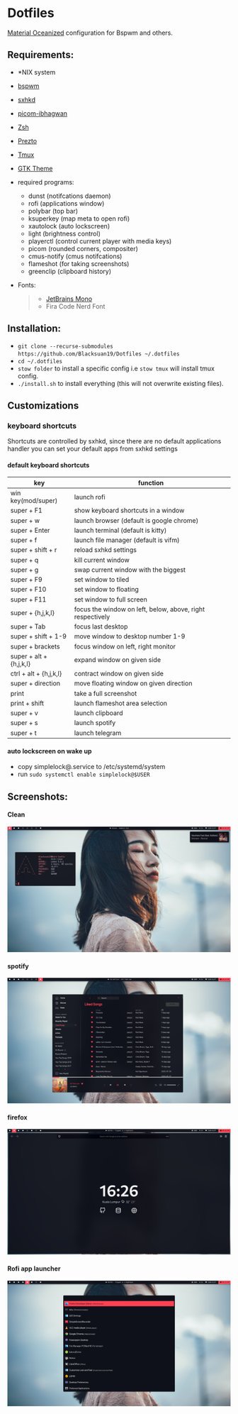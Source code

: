 # Dotfiles

[Material Oceanized](https://github.com/material-ocean) configuration for Bspwm and others.

## **Requirements:**

- \*NIX system
- [bspwm](https://wiki.archlinux.org/index.php/Bspwm)
- [sxhkd](https://wiki.archlinux.org/index.php/Sxhkd)
- [picom-ibhagwan](https://aur.archlinux.org/packages/picom-ibhagwan-git/)
- [Zsh](https://github.com/robbyrussell/oh-my-zsh/wiki/Installing-ZSH)
- [Prezto](https://github.com/sorin-ionescu/prezto)
- [Tmux](https://github.com/tmux/tmux)
- [GTK Theme](https://github.com/material-ocean/Gtk-Theme)
- required programs:

  - dunst (notifcations daemon)
  - rofi (applications window)
  - polybar (top bar)
  - ksuperkey (map meta to open rofi)
  - xautolock (auto lockscreen)
  - light (brightness control)
  - playerctl (control current player with media keys)
  - picom (rounded corners, compositer)
  - cmus-notify (cmus notifcations)
  - flameshot (for taking screenshots)
  - greenclip (clipboard history)

* Fonts:
  > - [JetBrains Mono](https://www.jetbrains.com/lp/mono/)
  > - Fira Code Nerd Font

## **Installation:**

- `git clone --recurse-submodules https://github.com/Blacksuan19/Dotfiles ~/.dotfiles`
- `cd ~/.dotfiles`
- `stow folder` to install a specific config i.e `stow tmux` will install tmux config.
- `./install.sh` to install everything (this will not overwrite existing files).

## Customizations

### keyboard shortcuts

Shortcuts are controlled by sxhkd, since there are no default applications handler you can
set your default apps from sxhkd settings

#### default keyboard shortcuts

| key                     | function                                                   |
| ----------------------- | ---------------------------------------------------------- |
| win key(mod/super)      | launch rofi                                                |
| super + F1              | show keyboard shortcuts in a window                        |
| super + w               | launch browser (default is google chrome)                  |
| super + Enter           | launch terminal (default is kitty)                         |
| super + f               | launch file manager (default is vifm)                      |
| super + shift + r       | reload sxhkd settings                                      |
| super + q               | kill current window                                        |
| super + g               | swap current window with the biggest                       |
| super + F9              | set window to tiled                                        |
| super + F10             | set window to floating                                     |
| super + F11             | set window to full screen                                  |
| super + {h,j,k,l}       | focus the window on left, below, above, right respectively |
| super + Tab             | focus last desktop                                         |
| super + shift + 1-9     | move window to desktop number 1-9                          |
| super + brackets        | focus window on left, right monitor                        |
| super + alt + {h,j,k,l} | expand window on given side                                |
| ctrl + alt + {h,j,k,l}  | contract window on given side                              |
| super + direction       | move floating window on given direction                    |
| print                   | take a full screenshot                                     |
| print + shift           | launch flameshot area selection                            |
| super + v               | launch clipboard                                           |
| super + s               | launch spotify                                             |
| super + t               | launch telegram                                            |

#### auto lockscreen on wake up

- copy simplelock@.service to /etc/systemd/system
- run `sudo systemctl enable simplelock@$USER`

## **Screenshots:**

#### Clean

![desktop](/screen1.png)

#### spotify

![lockscreen](/screen2.png)

#### firefox

![keyboard shortcuts](/screen3.png)

#### Rofi app launcher

![neovim](/screen4.png)
